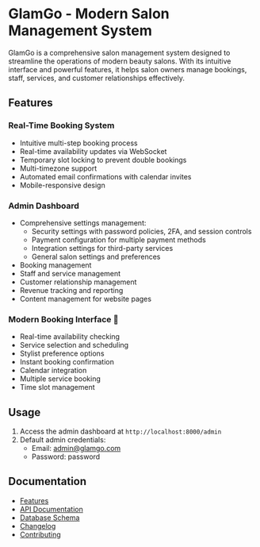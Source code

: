 # GlamGo - Modern Salon Management System

GlamGo is a comprehensive salon management system designed to streamline the operations of modern beauty salons. With its intuitive interface and powerful features, it helps salon owners manage bookings, staff, services, and customer relationships effectively.

## Features

### Real-Time Booking System
- Intuitive multi-step booking process
- Real-time availability updates via WebSocket
- Temporary slot locking to prevent double bookings
- Multi-timezone support
- Automated email confirmations with calendar invites
- Mobile-responsive design

### Admin Dashboard
- Comprehensive settings management:
  - Security settings with password policies, 2FA, and session controls
  - Payment configuration for multiple payment methods
  - Integration settings for third-party services
  - General salon settings and preferences
- Booking management
- Staff and service management
- Customer relationship management
- Revenue tracking and reporting
- Content management for website pages

### Modern Booking Interface 🎯
- Real-time availability checking
- Service selection and scheduling
- Stylist preference options
- Instant booking confirmation
- Calendar integration
- Multiple service booking
- Time slot management

## Usage

1. Access the admin dashboard at `http://localhost:8000/admin`
2. Default admin credentials:
   - Email: admin@glamgo.com
   - Password: password

## Documentation

- [Features](FEATURES.md)
- [API Documentation](API_DOCS.md)
- [Database Schema](DATABASE.md)
- [Changelog](CHANGELOG.md)
- [Contributing](CONTRIBUTING.md)